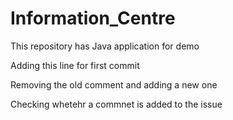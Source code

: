 # Information_Centre
This repository has Java application for demo

Adding this line for first commit

Removing the old comment and adding a new one
 
 
 Checking whetehr a commnet is added to the issue 
